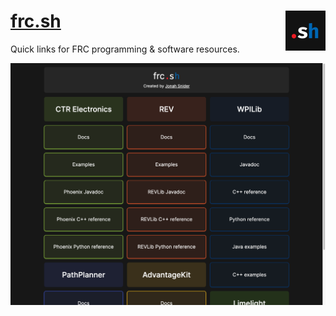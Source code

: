 # [frc.sh](https://frc.sh) <img src="./src/app/icon.svg" height="64" width="64" align="right">

Quick links for FRC programming & software resources.

![Screenshot of frc.sh](./docs/page.png)
